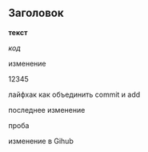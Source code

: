 ## Заголовок ##

__текст__

_код_

изменение

12345

лайфхак как объединить commit и add

последнее изменение

проба

изменение в Gihub
